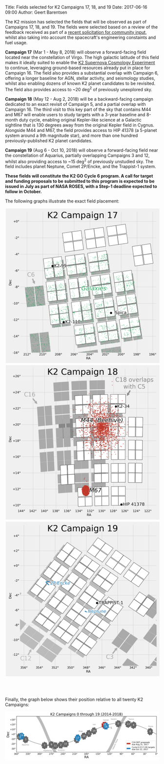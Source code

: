 Title: Fields selected for K2 Campaigns 17, 18, and 19
Date: 2017-06-16 09:00
Author: Geert Barentsen

The K2 mission has selected the fields
that will be observed as part of Campaigns 17, 18, and 19.
The fields were selected based on a review of the feedback received
as part of a [recent solicitation for community input](/request-for-input-on-the-campaign-17-and-18-field-placement.html),
whilst also taking into account the spacecraft's engineering constaints
and fuel usage.

<b>Campaign 17</b> (Mar 1 - May 8, 2018) will observe a forward-facing field located near the constellation of Virgo. The high galactic latitude of this field makes it ideally suited to enable the [K2 Supernova Cosmology Experiment](/supernova-experiment) to continue, leveraging ground-based resources already put in place for Campaign 16. The field also provides a substantial overlap with Campaign 6, offering a longer baseline for AGN, stellar activity, and seismology studies, whilst also enabling dozens of known K2 planet candidates to be revisited.
The field also provides access to ~20 deg<sup>2</sup> of previously unexplored sky.

<b>Campaign 18</b> (May 12 - Aug 2, 2018) will be a backward-facing campaign dedicated to an exact revisit of Campaign 5, and a partial overlap with Campaign 16. The third visit to this key part of the sky that contains M44 and M67 will enable users to study targets with a 3-year baseline and 8-month duty cycle, enabling original Kepler-like science at a Galactic sightline that is 130 degrees away from the original Kepler field in Cygnus.
Alongside M44 and M67, the field provides access to HIP 41378 (a 5-planet system around a 9th magnitude star), and more than one hundred previously-published K2 planet candidates.

<b>Campaign 19</b> (Aug 6 - Oct 10, 2018) will observe a forward-facing field near the constellation of Aquarius, partially overlapping Campaigns 3 and 12, whilst also providing access to ~15 deg<sup>2</sup> of previously unstudied sky. The field includes planet Neptune, Comet 2P/Encke, and the Trappist-1 system.

<b>These fields will constitute the K2 GO Cycle 6 program. A call for target and funding proposals to be submitted to this program is expected to be issued in July as part of NASA ROSES, with a Step-1 deadline expected to follow in October.</b>

The following graphs illustrate the exact field placement:

<div clas="row">
<div class="col-sm-4">
<a href="/images/k2/k2-c17-field.png"><img src="/images/k2/k2-c17-field.png" style="margin: 2px;" class="img-responsive"></a>
</div>
<div class="col-sm-4">
<a href="/images/k2/k2-c18-field.png"><img src="/images/k2/k2-c18-field.png" style="margin: 2px;"></a>
</div>
<div class="col-sm-4">
<a href="/images/k2/k2-c19-field.png"><img src="/images/k2/k2-c19-field.png" style="margin: 2px;" class="img-responsive"></a>
</div>
</div>

<br>&nbsp;
<br>

Finally, the graph below shows their position relative to all twenty K2 Campaigns:

<div class="row">
<a href="/images/k2/footprint-all-campaigns.png"><img src="/images/k2/footprint-all-campaigns.png"></a>
</div>
